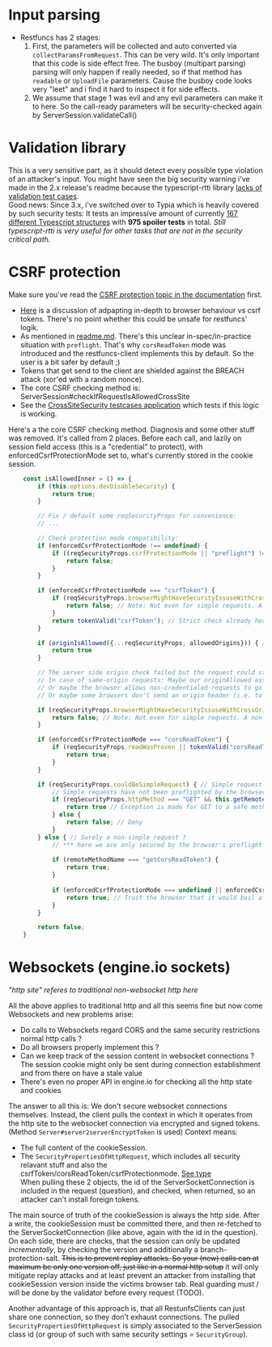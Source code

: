 # Input parsing
- Restfuncs has 2 stages:
  1. First, the parameters will be collected and auto converted via `collectParamsFromRequest`. This can be very wild. It's only important that this code is side effect free. 
     The busboy (multipart parsing) parsing will only happen if really needed, so if that method has `readable` or `UploadFile` parameters. Cause the busboy code looks very "leet" and i find it hard to inspect it for side effects. 
  2. We assume that stage 1 was evil and any evil parameters can make it to here. So the call-ready parameters will be security-checked again by ServerSession.validateCall()

# Validation library
This is a very sensitive part, as it should detect every possible type violation of an attacker's input.
You might have seen the big security warning i've made in the 2.x release's readme because the typescript-rtti library [lacks of validation test cases](https://github.com/typescript-rtti/typescript-rtti/issues/112).  
Good news: Since 3.x, i've switched over to Typia which is heavily covered by such security tests: It tests an impressive amount of currently [167 different Typescript structures](https://github.com/samchon/typia/tree/master/test/src/structures) with **975 spoiler tests** in total.
_Still typescript-rtti is very useful for other tasks that are not in the security critical path._
    
# CSRF protection
Make sure you've read the [CSRF protection topic in the documentation](../readme.md#csrf-protection) first.
- [Here](https://stackoverflow.com/questions/24680302/csrf-protection-with-cors-origin-header-vs-csrf-token?noredirect=1&lq=1) is a discussion of adpapting in-depth to browser behaviour vs csrf tokens. There's no point whether this could be unsafe for restfuncs' logik. 
- As mentioned in [readme.md](../readme.md#csrf-protection). There's this unclear in-spec/in-practice situation with `preflight`. That's why `corsReadToken` mode was introduced and the restfuncs-client implements this by default. So the user is a bit safer by default ;)
- Tokens that get send to the client are shielded against the BREACH attack (xor'ed with a random nonce).
- The core CSRF checking method is: ServerSession#checkIfRequestIsAllowedCrossSite
- See the [CrossSiteSecurity testcases application](../tests/crossSiteSecurity) which tests if this logic is working.

Here's a the core CSRF checking method. Diagnosis and some other stuff was removed. It's called from 2 places. Before each call, and lazily on session field access (this is a "credential" to protect),
with enforcedCsrfProtectionMode set to, what's currently stored in the cookie session.
````typescript
    const isAllowedInner = () => {
        if (this.options.devDisableSecurity) {
            return true;
        }

        // Fix / default some reqSecurityProps for convenience:
        // ...

        // Check protection mode compatibility:
        if (enforcedCsrfProtectionMode !== undefined) {
            if ((reqSecurityProps.csrfProtectionMode || "preflight") !== enforcedCsrfProtectionMode) { // Client and server(/cookieSession) want different protection modes  ?
                return false;
            }
        }

        if (enforcedCsrfProtectionMode === "csrfToken") {
            if (reqSecurityProps.browserMightHaveSecurityIssuseWithCrossOriginRequests) {                
                return false; // Note: Not even for simple requests. A non-cors browser probably also does not block reads from them
            }
            return tokenValid("csrfToken"); // Strict check already here.
        }

        if (originIsAllowed({...reqSecurityProps, allowedOrigins})) { // Check, if origin is allowed, by looking at the host, origin and referer fields.
            return true
        }

        // The server side origin check failed but the request could still be legal:
        // In case of same-origin requests: Maybe our originAllowed assumption was false negative (because behind a reverse proxy) and the browser knows better.
        // Or maybe the browser allows non-credentialed requests to go through (which can't do any security harm)
        // Or maybe some browsers don't send an origin header (i.e. to protect privacy)

        if (reqSecurityProps.browserMightHaveSecurityIssuseWithCrossOriginRequests) {
            return false; // Note: Not even for simple requests. A non-cors browser probably also does not block reads from them
        }

        if (enforcedCsrfProtectionMode === "corsReadToken") {
            if (reqSecurityProps.readWasProven || tokenValid("corsReadToken")) {  // Read was proven ?
                return true;
            }
        } 

        if (reqSecurityProps.couldBeSimpleRequest) { // Simple request (or a false positive non-simple request)
            // Simple requests have not been preflighted by the browser and could be cross-site with credentials (even ignoring same-site cookie)
            if (reqSecurityProps.httpMethod === "GET" && this.getRemoteMethodOptions(remoteMethodName).isSafe) {
                return true // Exception is made for GET to a safe method. These don't write and the results can't be read (and for the false positives: if the browser thinks that it is not-simple, it will regard the CORS header and prevent reading)
            } else {
                return false; // Deny
            }
        } else { // Surely a non-simple request ?
            // *** here we are only secured by the browser's preflight ! ***
            
            if (remoteMethodName === "getCorsReadToken") {
                return true;
            }
            
            if (enforcedCsrfProtectionMode === undefined || enforcedCsrfProtectionMode === "preflight") {
                return true; // Trust the browser that it would bail after a negative preflight
            }
        }

        return false;
    }
````


# Websockets (engine.io sockets)
_"http site" referes to traditional non-websocket http here_

All the above applies to traditional http and all this seems fine but now come Websockets and new problems arise:
- Do calls to Websockets regard CORS and the same security restrictions normal http calls ?
- Do all browsers properly implement this ?
- Can we keep track of the session content in websocket connections ? The session cookie might only be sent during connection establishment and from there on have a stale value
- There's even no proper API in engine.io for checking all the http state and cookies

The answer to all this is: We don't secure websocket connections themselves.
Instead, the client pulls the context in which it operates from the http site to the websocket connection via encrypted and signed tokens. (Method `Server#server2serverEncryptToken` is used)
Context means: 
 - The full content of the cookieSession.
 - The `SecurityPropertiesOfHttpRequest`, which includes all security relavant stuff and also the csrfToken/corsReadToken/csrfProtectionmode. [See type](../common/index.ts)  
When pulling these 2 objects, the id of the ServerSocketConnection is included in the request (question), and checked, when returned, so an attacker can't install foreign tokens.
   
The main source of truth of the cookieSession is always the http side. After a write, the cookieSession must be committed there, and then re-fetched to the ServerSocketConnection (like above, again with the id in the question). On each side, there are checks, that the session can only be updated *incrementally*, by checking the version and additionally a branch-protection-salt. ~~This is to prevent replay attacks. So your (new) calls can at maximum be only one version off, just like in a normal http setup~~ it will only mitigate replay attacks and at least prevent an attacker from installing that cookieSession version inside the victims browser tab. Real guarding must / will be done by the validator before every request (TODO).

Another advantage of this approach is, that all RestunfsClients can just share one connection, so they don't exhaust connections. The pulled `SecurityPropertiesOfHttpRequest` is simply associated to the ServerSession class id (or group of such with same security settings = `SecurityGroup`).

